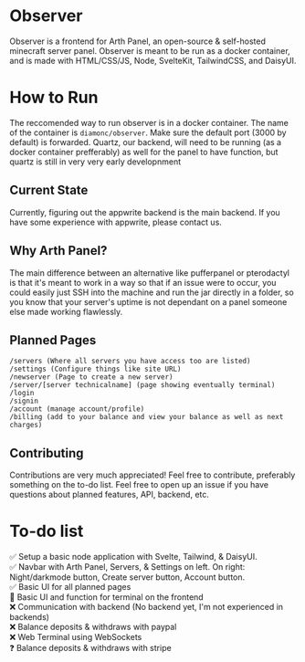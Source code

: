 # Observer

Observer is a frontend for Arth Panel, an open-source & self-hosted minecraft server panel. Observer is meant to be run as a docker container, and is made with HTML/CSS/JS, Node, SvelteKit, TailwindCSS, and DaisyUI. 



# How to Run

The reccomended way to run observer is in a docker container. The name of the container is `diamonc/observer`. Make sure the default port (3000 by default) is forwarded. Quartz, our backend, will need to be running (as a docker container prefferably) as well for the panel to have function, but quartz is still in very very early developnment

## Current State
Currently, figuring out the appwrite backend is the main backend. If you have some experience with appwrite, please contact us.


## Why Arth Panel?
The main difference between an alternative like pufferpanel or pterodactyl is that it's meant to work in a way so that if an issue were to occur, you could easily just SSH into the machine and run the jar directly in a folder, so you know that your server's uptime is not dependant on a panel someone else made working flawlessly.  

## Planned Pages

```
/servers (Where all servers you have access too are listed)
/settings (Configure things like site URL)
/newserver (Page to create a new server)
/server/[server technicalname] (page showing eventually terminal)
/login
/signin
/account (manage account/profile)
/billing (add to your balance and view your balance as well as next charges)
```

## Contributing

Contributions are very much appreciated! Feel free to contribute, preferably something on the to-do list. Feel free to open up an issue if you have questions about planned features, API, backend, etc.

# To-do list
✅ Setup a basic node application with Svelte, Tailwind, & DaisyUI.  
✅ Navbar with Arth Panel, Servers, & Settings on left. On right: Night/darkmode button, Create server button, Account button.  
✅ Basic UI for all planned pages  
🔨 Basic UI and function for terminal on the frontend  
❌ Communication with backend (No backend yet, I'm not experienced in backends)   
❌ Balance deposits & withdraws with paypal  
❌ Web Terminal using WebSockets  
❓ Balance deposits & withdraws with stripe  
